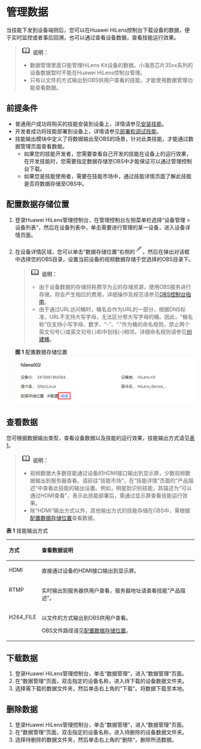 # 管理数据<a name="hilens_02_0041"></a>

当技能下发到设备端侧后，您可以在Huawei HiLens控制台下载设备的数据，便于实时监控或者事后回溯，也可以通过查看设备数据，查看技能运行效果。

>![](public_sys-resources/icon-note.gif) **说明：**   
>-   数据管理里面只能管理HiLens Kit设备的数据。小海思芯片35xx系列的设备数据暂时不能在Huawei HiLens控制台管理。  
>-   只有以文件的方式输出到OBS供用户查看的技能，才能使用数据管理功能查看数据。  

## 前提条件<a name="zh-cn_topic_0149301488_section185194333156"></a>

-   普通用户成功将购买的技能安装到设备上，详情请参见[安装技能](安装技能.md)。
-   开发者成功将技能部署到设备上，详情请参见[部署和调试技能](部署和调试技能.md)。
-   技能输出模块中定义了将数据输出至OBS的场景，针对此类技能，才能通过数据管理页面查看数据。
    -   如果您的技能开发者，您需要查看自己开发的技能在设备上的运行效果，在开发技能时，您需要指定数据存储至OBS中才能保证可以通过管理控制台下载。
    -   如果您是技能使用者，需要在技能市场中，通过技能详情页面了解此技能是否将数据存储至OBS中。


## 配置数据存储位置<a name="section62758120211"></a>

1.  登录Huawei HiLens管理控制台，在管理控制台左侧菜单栏选择“设备管理 \>设备列表“，然后在设备列表中，单击需要进行管理的某一设备，进入设备详情页面。
2.  在设备详情区域，您可以单击“数据存储位置“右侧的![](figures/zh-cn_image_0236390490.png)，然后在弹出对话框中选择您的OBS目录，设置当前设备的视频数据存储于您选择的OBS目录下。

    >![](public_sys-resources/icon-note.gif) **说明：**   
    >-   由于设备数据的存储将耗费华为云的存储资源，使用OBS服务进行存储，将会产生相应的费用，详细操作及规范请参见[OBS控制台指南](https://support.huaweicloud.com/usermanual-obs/obs_03_0054.html)。  
    >-   由于通过URL访问桶时，桶名会作为URL的一部分，根据DNS标准，URL不支持大写字母，无法区分带大写字母的桶。因此，“桶名称”仅支持小写字母、数字、“-”、“.”作为桶的命名规则，禁止两个英文句号\(.\)或英文句号\(.\)和中划线\(-\)相邻。详细命名规则请参见[创建桶](https://support.huaweicloud.com/usermanual-obs/obs_03_0306.html)。  

    **图 1**  配置数据存储位置<a name="fig18262105118223"></a>  
    ![](figures/配置数据存储位置.png "配置数据存储位置")


## 查看数据<a name="zh-cn_topic_0149301488_section088511555413"></a>

您可根据数据输出类型，查看设备数据以及技能的运行效果，技能输出方式请见[表1](#table125984955416)。

>![](public_sys-resources/icon-note.gif) **说明：**   
>-   视频数据大多数技能通过设备的HDMI接口输出到显示屏，少数视频数据输出到服务器查看。请前往“技能市场“，在“技能详情“页面的“产品描述“中查看此技能的输出设置。例如，明星脸识别技能，其描述为“可以通过HDMI查看”，表示此技能部署后，需通过显示屏查看技能运行效果。  
>-   除“HDMI“输出方式以外，其他输出方式的技能存储在OBS中，需根据[配置数据存储位置](#section62758120211)查看数据。  

**表 1**  技能输出方式

<a name="table125984955416"></a>
<table><thead align="left"><tr id="row166023965415"><th class="cellrowborder" valign="top" width="17.419999999999998%" id="mcps1.2.3.1.1"><p id="p2060210910544"><a name="p2060210910544"></a><a name="p2060210910544"></a>方式</p>
</th>
<th class="cellrowborder" valign="top" width="82.58%" id="mcps1.2.3.1.2"><p id="p1060219910544"><a name="p1060219910544"></a><a name="p1060219910544"></a>查看数据说明</p>
</th>
</tr>
</thead>
<tbody><tr id="row146026910544"><td class="cellrowborder" valign="top" width="17.419999999999998%" headers="mcps1.2.3.1.1 "><p id="p106026915418"><a name="p106026915418"></a><a name="p106026915418"></a>HDMI</p>
</td>
<td class="cellrowborder" valign="top" width="82.58%" headers="mcps1.2.3.1.2 "><p id="p14386171211559"><a name="p14386171211559"></a><a name="p14386171211559"></a>直接通过设备的HDMI接口输出到显示屏。</p>
</td>
</tr>
<tr id="row126028913541"><td class="cellrowborder" valign="top" width="17.419999999999998%" headers="mcps1.2.3.1.1 "><p id="p146021695543"><a name="p146021695543"></a><a name="p146021695543"></a>RTMP</p>
</td>
<td class="cellrowborder" valign="top" width="82.58%" headers="mcps1.2.3.1.2 "><p id="p46011855518"><a name="p46011855518"></a><a name="p46011855518"></a>实时输出到服务器供用户查看，服务器地址请查看技能<span class="parmname" id="parmname67391240165617"><a name="parmname67391240165617"></a><a name="parmname67391240165617"></a>“产品描述”</span>。</p>
</td>
</tr>
<tr id="row06028917543"><td class="cellrowborder" valign="top" width="17.419999999999998%" headers="mcps1.2.3.1.1 "><p id="p1060216917541"><a name="p1060216917541"></a><a name="p1060216917541"></a>H264_FILE</p>
</td>
<td class="cellrowborder" valign="top" width="82.58%" headers="mcps1.2.3.1.2 "><p id="p2693246181212"><a name="p2693246181212"></a><a name="p2693246181212"></a>以文件的方式输出到OBS供用户查看。</p>
<p id="p1860211912540"><a name="p1860211912540"></a><a name="p1860211912540"></a>OBS文件路径请见<a href="#section62758120211">配置数据存储位置</a>。</p>
</td>
</tr>
</tbody>
</table>

## 下载数据<a name="zh-cn_topic_0149301488_section15653254182414"></a>

1.  登录Huawei HiLens管理控制台，单击“数据管理“，进入“数据管理“页面。
2.  在“数据管理“页面，双击指定的设备名称，进入待下载的设备数据文件夹。
3.  选择需下载的数据文件夹，然后单击右上角的“下载“。将数据下载至本地。

## 删除数据<a name="zh-cn_topic_0149301488_section1980025813240"></a>

1.  登录Huawei HiLens管理控制台，单击“数据管理“，进入“数据管理“页面。
2.  在“数据管理“页面，双击指定的设备名称，进入待删除的设备数据文件夹。
3.  选择待删除的数据文件夹，然后单击右上角的“删除“，删除所选数据。

